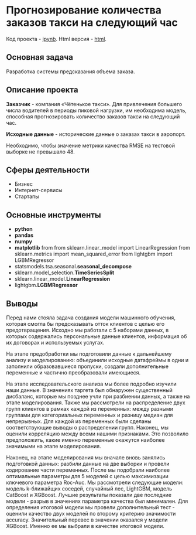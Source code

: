 # Прогнозирование количества заказов такси на следующий час
Код проекта - [ipynb][1]. Html версия - [html][2].

[1]: https://github.com/ElizavetaKondratenko/yandex-praktikum-ds-projects/blob/main/16-%D0%BA%D0%BB%D0%B0%D1%81%D1%81%D0%B8%D1%84%D0%B8%D0%BA%D0%B0%D1%86%D0%B8%D1%8F-%D0%BA%D0%BB%D0%B8%D0%B5%D0%BD%D1%82%D0%BE%D0%B2-%D1%82%D0%B5%D0%BB%D0%B5%D0%BA%D0%BE%D0%BC-%D0%BA%D0%BE%D0%BC%D0%BF%D0%B0%D0%BD%D0%B8%D0%B8/P16-telecom.ipynb
[2]: https://github.com/ElizavetaKondratenko/yandex-praktikum-ds-projects/blob/main/16-%D0%BA%D0%BB%D0%B0%D1%81%D1%81%D0%B8%D1%84%D0%B8%D0%BA%D0%B0%D1%86%D0%B8%D1%8F-%D0%BA%D0%BB%D0%B8%D0%B5%D0%BD%D1%82%D0%BE%D0%B2-%D1%82%D0%B5%D0%BB%D0%B5%D0%BA%D0%BE%D0%BC-%D0%BA%D0%BE%D0%BC%D0%BF%D0%B0%D0%BD%D0%B8%D0%B8/P16-telecom.html

## Основная задача

Разработка системы предсказания объема заказа. 

## Описание проекта

**Заказчик** - компания «Чётенькое такси». Для привлечения большего числа водителей в периоды пиковой нагрузки, им необходима модель, способная прогнозировать количество заказов такси на следующий час.

**Исходные данные** - исторические данные о заказах такси в аэропорт.

Необходимо, чтобы значение метрики качества RMSE на тестовой выборке не превышало 48.

## Сферы деятельности

* Бизнес
* Интернет-сервисы
* Стартапы

## Основные инструменты

- **python**
- **pandas**
- **numpy**
- **matplotlib**
from 
from sklearn.linear_model import LinearRegression
from sklearn.metrics import mean_squared_error
from lightgbm import LGBMRegressor
- statsmodels.tsa.seasonal.**seasonal_decompose**
- sklearn.model_selection.**TimeSeriesSplit**
- sklearn.linear_model.**LinearRegression**
- lightgbm.**LGBMRegressor**

## Выводы

Перед нами стояла задача создания модели машинного обучения, которая смогла бы предсказывать отток клиентов с целью его предотвращения. Исходно мы работали с 5 наборами данных, в которых содержались персональные данные клиентов, информация об их договорах и используемых услугах.

На этапе предобработки мы подготовили данные к дальнейшему анализу и моделированию: объединили исходные датафреймы в одни и заполнили образовавшиеся пропуски, создали дополнительные переменные и частично преобразовали имеющиеся.

На этапе исследовательского анализа мы более подробно изучили наши данные. В значениях таргета был обнаружен существенный дисбаланс, которые мы позднее учли при разбиении данных, а также на этапе моделирования. Также мы рассмотрели на распределение двух групп клиентов в рамках каждой из переменных: между разными группами для категориальных переменных и разницу медиан для непрерывных. Для каждой из переменных были сделаны соответствующие выводы о распределении групп. Наконец, мы оценили корреляцию между всеми нашими признаками. Это позволило предположить, какие именно переменные окажутся наиболее значимыми на этапе моделирования.

Наконец, на этапе моделирования мы вначале вновь занялись подготовкой данных: разбили данные на две выборки и провели кодирование части переменных. После мы подобрали наиболее оптимальные параметры для 5 моделей с целью максимизации ключевого параметра Roc-Auc. Мы рассмотрели следующие модели: модель k-ближайщих соседей, случайный лес, LightGBM, модель CatBoost и XGBoost. Лучшие результаты показали две последние модели - разрыв в значениях параметра качества был минимален. Для определения итоговой модели мы провели дополнительный тест - оценили качество двух моделей по второму критерию значимости accuracy. Значительный перевес в значении оказался у модели XGBoost. Именно ее мы выбрали в качестве итоговой модели.
